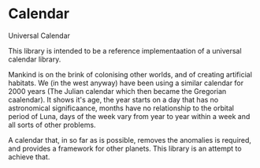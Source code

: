 # Calendar
Universal Calendar

This library is intended to be a reference implementaation of a universal calendar library.

Mankind is on the brink of colonising other worlds, and of creating artificial habitats. We (in the west anyway) have been using a similar calendar for 2000 years (The Julian calendar which then became the Gregorian caalendar). It shows it's age, the year starts on a day that has no astronomical significaance, months have no relationship to the orbital period of Luna, days of the week vary from year to year within a week and all sorts of other problems.

A calendar that, in so far as is possible, removes the anomalies is required, and provides a framework for other planets. This library is an attempt to achieve that.
